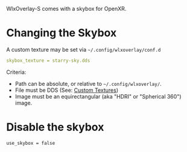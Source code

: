 WlxOverlay-S comes with a skybox for OpenXR. 

# Changing the Skybox

A custom texture may be set via `~/.config/wlxoverlay/conf.d`
```yaml
skybox_texture = starry-sky.dds
```

Criteria:
- Path can be absolute, or relative to `~/.config/wlxoverlay/`.
- File must be DDS (See: [Custom Textures](https://github.com/galister/wlx-overlay-s/wiki/Custom-Textures))
- Image must be an equirectangular (aka "HDRI" or "Spherical 360") image.

# Disable the skybox

```bash
use_skybox = false
```